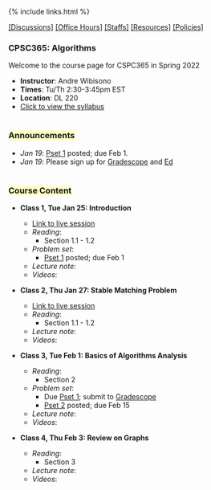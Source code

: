 {% include links.html %}

[[Discussions]]()   [[Office Hours]]()   [[Staffs]]()   [[Resources]]()   [[Policies]](/policies.md) 
  
### CPSC365: Algorithms 

Welcome to the course page for CSPC365 in Spring 2022

* **Instructor**: Andre Wibisono
* **Times**: Tu/Th 2:30-3:45pm EST
* **Location**: DL 220
* [Click to view the syllabus]() 

<h1></h1>

<h3><span style="background-color: #fdffc4">Announcements</span></h3>
  
* *Jan 19*: [Pset 1](/psets) posted; due Feb 1.
* *Jan 19*: Please sign up for [Gradescope]() and [Ed]()

<h1></h1>
<h3><span style="background-color: #fdffc4">Course Content</span></h3>

* **Class 1, Tue Jan 25: Introduction**
  * [Link to live session](https://yale.zoom.us/my/wibisono)
  * *Reading*: 
    * Section 1.1 - 1.2
  * *Problem set*: 
    * [Pset 1](/psets) posted; due Feb 1
  * *Lecture note*:
  * *Videos*:
  
* **Class 2, Thu Jan 27: Stable Matching Problem**
  * [Link to live session](https://yale.zoom.us/my/wibisono)
  * *Reading*: 
    * Section 1.1 - 1.2
  * *Lecture note*:
  * *Videos*:

* **Class 3, Tue Feb 1: Basics of Algorithms Analysis**
  * *Reading*: 
    * Section 2
  * *Problem set*: 
    * Due [Pset 1](/psets); submit to [Gradescope]()
    * [Pset 2](/psets) posted; due Feb 15
  * *Lecture note*:
  * *Videos*:
 
 * **Class 4, Thu Feb 3: Review on Graphs**
   * *Reading*: 
     * Section 3
   * *Lecture note*:
   * *Videos*:
 




